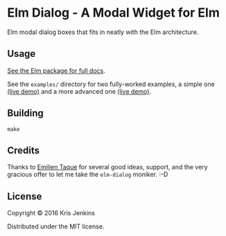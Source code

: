 # Elm Dialog - A Modal Widget for Elm

Elm modal dialog boxes that fits in neatly with the Elm architecture.

## Usage

[See the Elm package for full docs](package.elm-lang.org/packages/krisajenkins/elm-dialog/latest).

See the `examples/` directory for two fully-worked examples, a simple
one
[(live demo)](http://krisajenkins.github.io/elm-dialog/Simple.html)
and a more advanced one
[(live demo)](http://krisajenkins.github.io/elm-dialog/Complex.html).

## Building

```
make
```

## Credits

Thanks to [Emilien Taque](https://github.com/etaque) for several good
ideas, support, and the very gracious offer to let me take the `elm-dialog`
moniker. :-D

## License

Copyright © 2016 Kris Jenkins

Distributed under the MIT license.
